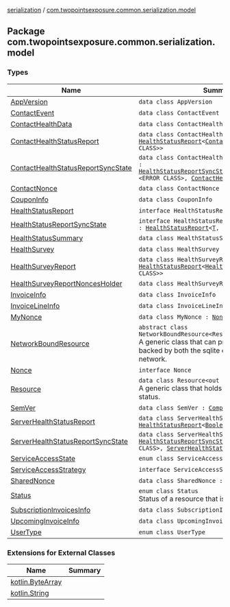 [serialization](../index.md) / [com.twopointsexposure.common.serialization.model](./index.md)

## Package com.twopointsexposure.common.serialization.model

### Types

| Name | Summary |
|---|---|
| [AppVersion](-app-version/index.md) | `data class AppVersion` |
| [ContactEvent](-contact-event/index.md) | `data class ContactEvent` |
| [ContactHealthData](-contact-health-data/index.md) | `data class ContactHealthData` |
| [ContactHealthStatusReport](-contact-health-status-report/index.md) | `data class ContactHealthStatusReport : `[`HealthStatusReport`](-health-status-report/index.md)`<`[`ContactHealthData`](-contact-health-data/index.md)`, <ERROR CLASS>>` |
| [ContactHealthStatusReportSyncState](-contact-health-status-report-sync-state/index.md) | `data class ContactHealthStatusReportSyncState : `[`HealthStatusReportSyncState`](-health-status-report-sync-state/index.md)`<`[`ContactHealthData`](-contact-health-data/index.md)`, <ERROR CLASS>, `[`ContactHealthStatusReport`](-contact-health-status-report/index.md)`>` |
| [ContactNonce](-contact-nonce/index.md) | `data class ContactNonce : `[`Nonce`](-nonce/index.md) |
| [CouponInfo](-coupon-info/index.md) | `data class CouponInfo` |
| [HealthStatusReport](-health-status-report/index.md) | `interface HealthStatusReport<T, V>` |
| [HealthStatusReportSyncState](-health-status-report-sync-state/index.md) | `interface HealthStatusReportSyncState<T, V, U : `[`HealthStatusReport`](-health-status-report/index.md)`<`[`T`](-health-status-report-sync-state/index.md#T)`, `[`V`](-health-status-report-sync-state/index.md#V)`>>` |
| [HealthStatusSummary](-health-status-summary/index.md) | `data class HealthStatusSummary` |
| [HealthSurvey](-health-survey/index.md) | `data class HealthSurvey` |
| [HealthSurveyReport](-health-survey-report/index.md) | `data class HealthSurveyReport : `[`HealthStatusReport`](-health-status-report/index.md)`<`[`HealthSurvey`](-health-survey/index.md)`, <ERROR CLASS>>` |
| [HealthSurveyReportNoncesHolder](-health-survey-report-nonces-holder/index.md) | `data class HealthSurveyReportNoncesHolder` |
| [InvoiceInfo](-invoice-info/index.md) | `data class InvoiceInfo` |
| [InvoiceLineInfo](-invoice-line-info/index.md) | `data class InvoiceLineInfo` |
| [MyNonce](-my-nonce/index.md) | `data class MyNonce : `[`Nonce`](-nonce/index.md) |
| [NetworkBoundResource](-network-bound-resource/index.md) | `abstract class NetworkBoundResource<ResultType, RequestType>`<br>A generic class that can provide a resource backed by both the sqlite database and the network. |
| [Nonce](-nonce/index.md) | `interface Nonce` |
| [Resource](-resource/index.md) | `data class Resource<out T>`<br>A generic class that holds a value with its loading status. |
| [SemVer](-sem-ver/index.md) | `data class SemVer : `[`Comparable`](https://kotlinlang.org/api/latest/jvm/stdlib/kotlin/-comparable/index.html)`<`[`SemVer`](-sem-ver/index.md)`>` |
| [ServerHealthStatusReport](-server-health-status-report/index.md) | `data class ServerHealthStatusReport : `[`HealthStatusReport`](-health-status-report/index.md)`<`[`Boolean`](https://kotlinlang.org/api/latest/jvm/stdlib/kotlin/-boolean/index.html)`, <ERROR CLASS>>` |
| [ServerHealthStatusReportSyncState](-server-health-status-report-sync-state/index.md) | `data class ServerHealthStatusReportSyncState : `[`HealthStatusReportSyncState`](-health-status-report-sync-state/index.md)`<`[`Boolean`](https://kotlinlang.org/api/latest/jvm/stdlib/kotlin/-boolean/index.html)`, <ERROR CLASS>, `[`ServerHealthStatusReport`](-server-health-status-report/index.md)`>` |
| [ServiceAccessState](-service-access-state/index.md) | `enum class ServiceAccessState` |
| [ServiceAccessStrategy](-service-access-strategy/index.md) | `interface ServiceAccessStrategy` |
| [SharedNonce](-shared-nonce/index.md) | `data class SharedNonce : `[`Nonce`](-nonce/index.md) |
| [Status](-status/index.md) | `enum class Status`<br>Status of a resource that is provided to the UI. |
| [SubscriptionInvoicesInfo](-subscription-invoices-info/index.md) | `data class SubscriptionInvoicesInfo` |
| [UpcomingInvoiceInfo](-upcoming-invoice-info/index.md) | `data class UpcomingInvoiceInfo` |
| [UserType](-user-type/index.md) | `enum class UserType` |

### Extensions for External Classes

| Name | Summary |
|---|---|
| [kotlin.ByteArray](kotlin.-byte-array/index.md) |  |
| [kotlin.String](kotlin.-string/index.md) |  |
